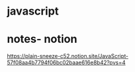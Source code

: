 #  javascript
#  notes- notion
https://plain-sneeze-c52.notion.site/JavaScript-57f08aa4b7794f06bc02baae616e8b42?pvs=4
